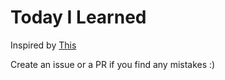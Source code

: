 # Today I Learned

Inspired by [This](https://github.com/jbranchaud/til)

Create an issue or a PR if you find any mistakes :)

